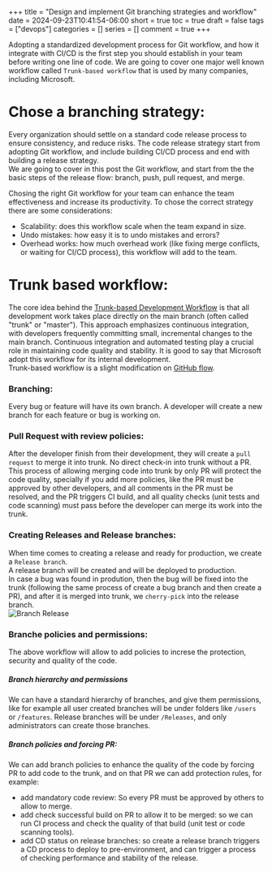 +++
title = "Design and implement Git branching strategies and workflow"
date = 2024-09-23T10:41:54-06:00
short = true
toc = true
draft = false
tags = ["devops"]
categories = []
series = []
comment = true
+++

Adopting a standardized development process for Git workflow, and how it integrate with CI/CD is the first step you should establish in your team before writing one line of code. We are going to cover one major well known workflow called `Trunk-based workflow` that is used by many companies, including Microsoft.  

# Chose a branching strategy:

Every organization should settle on a standard code release process to ensure consistency, and reduce risks. The code release strategy start from adopting Git workflow, and include building CI/CD process and end with building a release strategy.  
We are going to cover in this post the Git workflow, and start from the the basic steps of the release flow: branch, push, pull request, and merge.

Chosing the right Git workflow for your team can enhance the team effectiveness and increase its productivity. To chose the correct strategy there are some considerations:  

* Scalability: does this workflow scale when the team expand in size.
* Undo mistakes: how easy it is to undo mistakes and errors?
* Overhead works: how much overhead work (like fixing merge conflicts, or waiting for CI/CD process), this workflow will add to the team.

# Trunk based workflow:

The core idea behind the [Trunk-based Development Workflow](https://trunkbaseddevelopment.com/) is that all development work takes place directly on the main branch (often called "trunk" or "master"). This approach emphasizes continuous integration, with developers frequently committing small, incremental changes to the main branch. Continuous integration and automated testing play a crucial role in maintaining code quality and stability.
It is good to say that Microsoft adopt this workflow for its internal development.  
Trunk-based workflow is a slight modification on [GitHub flow](https://docs.github.com/en/get-started/using-github/github-flow).

### Branching:

Every bug or feature will have its own branch. A developer will create a new branch for each feature or bug is working on.

### Pull Request with review policies:
After the developer finish from their development, they will create a `pull request` to merge it into trunk. No direct check-in into trunk without a PR.  
This process of allowing merging code into trunk by only PR will protect the code quality, specially if you add more policies, like the PR must be approved by other developers, and all comments in the PR must be resolved, and the PR triggers CI build, and all quality checks (unit tests and code scanning) must pass before the developer can merge its work into the trunk.

### Creating Releases and Release branches:
When time comes to creating a release and ready for production, we create a `Release branch`.  
A release branch will be created and will be deployed to production.  
In case a bug was found in prodution, then the bug will be fixed into the trunk (following the same process of create a bug branch and then create a PR), and after it is merged into trunk, we `cherry-pick` into the release branch.  
![Branch Release](/img/branch-strategy.png)


### Branche policies and permissions:
The above workflow will allow to add policies to increse the protection, security and quality of the code.

##### Branch hierarchy and permissions
We can have a standard hierarchy of branches, and give them permissions, like for example all user created branches will be under folders like `/users` or `/features`. Release branches will be under `/Releases`, and only administrators can create those branches. 

##### Branch policies and forcing PR:
We can add branch policies to enhance the quality of the code by forcing PR to add code to the trunk, and on that PR we can add protection rules, for example:

* add mandatory code review: So every PR must be approved by others to allow to merge.
* add check successful build on PR to allow it to be merged: so we can run CI process and check the quality of that build (unit test or code scanning tools).
* add CD status on release branches: so create a release branch triggers a CD process to deploy to pre-environment, and can trigger a process of checking performance and stability of the release.

